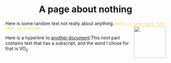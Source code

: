 <h1 align="center">A page about nothing</h1>
  Here is some random text not really about anything. <code style="color : gold">Here is some more text that is colored,</code>

  <img align="right" width="100" height="100" src="https://hatrabbits.com/wp-content/uploads/2017/01/random.jpg">

Here is a hyperlink to [another document](readme.md).This next part contains text that has a subscript, and the word I chose for that is VO<sub>2</sub>
